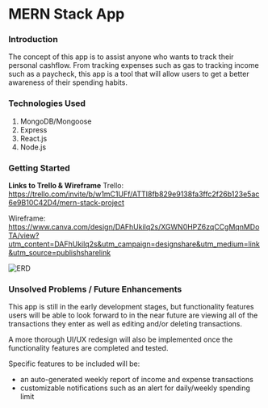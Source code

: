 # MERN Stack App

### Introduction

The concept of this app is to assist anyone who wants to track their personal cashflow. From tracking expenses such as gas to tracking income such as a paycheck, this app is a tool that will allow users to get a better awareness of their spending habits.

### Technologies Used

1. MongoDB/Mongoose
2. Express
3. React.js
4. Node.js

### Getting Started

**Links to Trello & Wireframe**
Trello: https://trello.com/invite/b/w1mC1UFf/ATTI8fb829e9138fa3ffc2f26b123e5ac6e9B10C42D4/mern-stack-project

Wireframe: https://www.canva.com/design/DAFhUkilq2s/XGWN0HPZ6zqCCgMqnMDoTA/view?utm_content=DAFhUkilq2s&utm_campaign=designshare&utm_medium=link&utm_source=publishsharelink

![ERD](expense-tracker-erd.jpg)

### Unsolved Problems / Future Enhancements

This app is still in the early development stages, but functionality features users will be able to look forward to in the near future are viewing all of the transactions they enter as well as editing and/or deleting transactions.

A more thorough UI/UX redesign will also be implemented once the functionality features are completed and tested.

Specific features to be included will be:

- an auto-generated weekly report of income and expense transactions
- customizable notifications such as an alert for daily/weekly spending limit
